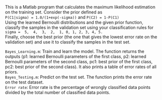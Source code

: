 This is a Matlab program that calculates the maximum likelihood estimation on the training set. Consider the prior defined as  
```P(C1|sigma) = 1.0/(1+exp(-sigma))``` and ```P(C2) = 1-P(C1)```  
Using the learned Bernoulli distributions and the given prior function, classify the samples in the validation set using your classification rules for   
```sigma =  5,  4,  3,  2,  1, 0, 1, 2, 3, 4, 5.```  
Finally, choose the best prior (the one that gives the lowest error rate on the validation set) and use it to classify the samples in the test set.  
  
```Bayes_Learning.m```: Train and learn the model. The function returns the outputs (p1: learned Bernoulli parameters of the first class, p2: learned Bernoulli parameters of the second class, pc1: best prior of the first class, pc2: best prior of the second class). It also prints a table of error rates of all priors.  
```Bayes_Testing.m```: Predict on the test set. The function prints the error rate on the test dataset.  
 ```Error rate```: Error rate is the percentage of wrongly classified data points divided by the total number of classified data points.
